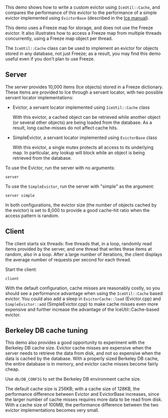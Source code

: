 This demo shows how to write a custom evictor using `IceUtil::Cache`, and
compares the performance of this evictor to the performance of a simple
evictor implemented using `EvictorBase` (described in the [Ice manual][1]).

This demo uses a Freeze map for storage, and does not use the Freeze evictor.
It also illustrates how to access a Freeze map from multiple threads
concurrently, using a Freeze map object per thread.

The `IceUtil::Cache` class can be used to implement an evictor for objects
stored in any database, not just Freeze; as a result, you may find this demo
useful even if you don't plan to use Freeze.

## Server

The server provides 10,000 items (Ice objects) stored in a Freeze dictionary.
These items are provided to Ice through a servant locator, with two possible
servant locator implementations:

* Evictor, a servant locator implemented using `IceUtil::Cache` class

  With this evictor, a cached object can be retrieved while another object
  (or several other objects) are being loaded from the database. As a result,
  long cache-misses do not affect cache hits.

* SimpleEvictor, a servant locator implemented using `EvictorBase` class

  With this evictor, a single mutex protects all access to its underlying map.
  In particular, any lookup will block while an object is being retrieved from
  the database.

To use the Evictor, run the server with no arguments:

```
server
```

To use the `SimpleEvictor`, run the server with "simple" as the argument:

```
server simple
```

In both configurations, the evictor size (the number of objects cached by the
evictor) is set to 8,000 to provide a good cache-hit ratio when the access
pattern is random.

## Client

The client starts six threads: five threads that, in a loop, randomly read items
provided by the server, and one thread that writes these items at random, also
in a loop. After a large number of iterations, the client displays the average
number of requests per second for each thread.

Start the client:
```
client
```

With the default configuration, cache misses are reasonably costly, so you
should see a performance advantage when using the `IceUtil::Cache` based
evictor. You could also add a sleep in `EvictorCache::load` (Evictor.cpp) and
`SimpleEvictor::add` (SimpleEvictor.cpp) to make cache misses even more
expensive and further increase the advantage of the IceUtil::Cache-based
evictor.

## Berkeley DB cache tuning

This demo also provides a good opportunity to experiment with the Berkeley DB
cache size. Evictor cache misses are expensive when the server needs to retrieve
the data from disk, and not so expensive when the data is cached by the
database. With a properly sized Berkeley DB cache, the entire database is in
memory, and evictor cache misses become fairly cheap.

Use `db/DB_CONFIG` to set the Berkeley DB environment cache size.

The default cache size is 256KB; with a cache size of 128KB, the performance
difference between Evictor and EvictorBase increases, since the larger number of
cache misses requires more data to be read from disk. With a cache size of
100MB, the performance difference between the two evictor implementations
becomes very small.

[1]: https://doc.zeroc.com/ice/3.7/best-practices/servant-evictors/implementing-a-servant-evictor-in-c++#ImplementingaServantEvictorinC++-TheEvictorBaseClassinC++
